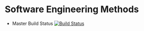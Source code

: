 # Software Engineering Methods

- Master Build Status [![Build Status](https://travis-ci.com/apriladaugo/sem.svg?branch=main)](https://https://travis-ci.com/github/apriladaugo/sem)